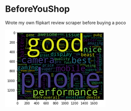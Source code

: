 # BeforeYouShop
Wrote my own flipkart review scraper before buying a poco 

![word-cloud](https://github.com/shikha369/BeforeYouShop/blob/master/poco-word-cloud.png?raw=true)
